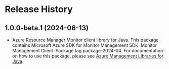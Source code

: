 # Release History

## 1.0.0-beta.1 (2024-06-13)

- Azure Resource Manager Monitor client library for Java. This package contains Microsoft Azure SDK for Monitor Management SDK. Monitor Management Client. Package tag package-2024-04. For documentation on how to use this package, please see [Azure Management Libraries for Java](https://aka.ms/azsdk/java/mgmt).

